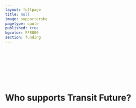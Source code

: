 ```yaml
---
layout: fullpage
title: null
image: supportersbg
pagetype: quote
published: true
bgcolor: FF8000
section: funding
---
```


<br><br><br><br><br><br>
# Who supports Transit Future?